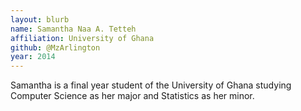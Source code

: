 ```yaml
---
layout: blurb
name: Samantha Naa A. Tetteh
affiliation: University of Ghana
github: @MzArlington
year: 2014
---
```


Samantha is a final year student of the University of Ghana studying Computer Science as her major and Statistics as her minor. 

